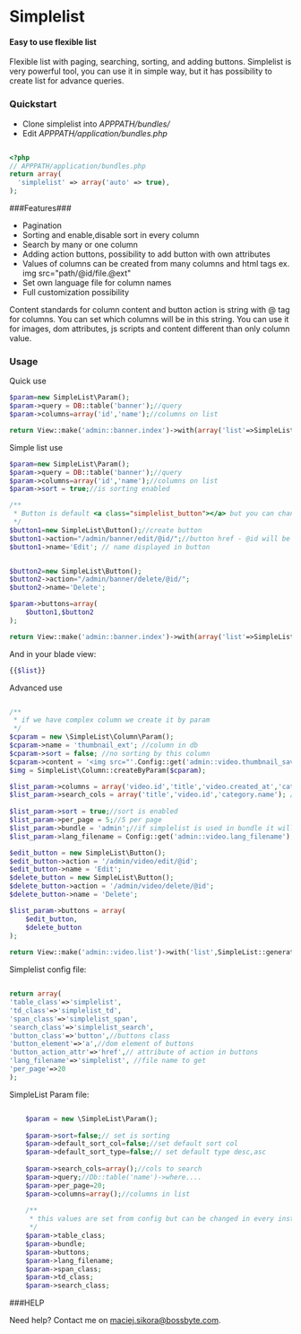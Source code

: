 Simplelist
===========

#### Easy to use flexible list ####

Flexible list with paging, searching, sorting, and adding buttons. 
Simplelist is very powerful tool, you can use it in simple way, but it has possibility to create list for advance queries.


### Quickstart ###

* Clone simplelist into *APPPATH/bundles/*
* Edit *APPPATH/application/bundles.php*

```php

<?php
// APPPATH/application/bundles.php
return array(
  'simplelist' => array('auto' => true),
);
```

###Features###

* Pagination
* Sorting and enable,disable sort in every column
* Search by many or one column
* Adding action buttons, possibility to add button with own attributes 
* Values of columns can be created from many columns and html tags ex. img src="path/@id/file.@ext"
* Set own language file for column names
* Full customization possibility

Content standards for column content and button action is string with @ tag for columns. You can set
which columns will be in this string. You can use it for images, dom attributes, js
scripts and content different than only column value.


### Usage ###

Quick use

```php
$param=new SimpleList\Param();
$param->query = DB::table('banner');//query 
$param->columns=array('id','name');//columns on list

return View::make('admin::banner.index')->with(array('list'=>SimpleList::generate($param)));

```


Simple list use
```php
$param=new SimpleList\Param();
$param->query = DB::table('banner');//query 
$param->columns=array('id','name');//columns on list
$param->sort = true;//is sorting enabled

/**
 * Button is default <a class="simplelist_button"></a> but you can change a to something else and class for different class
 */
$button1=new SimpleList\Button();//create button
$button1->action="/admin/banner/edit/@id/";//button href - @id will be id of row. You can set every column in button action variable ex. @name
$button1->name='Edit'; // name displayed in button


$button2=new SimpleList\Button();
$button2->action="/admin/banner/delete/@id/";
$button2->name='Delete';

$param->buttons=array(
	$button1,$button2
);

return View::make('admin::banner.index')->with(array('list'=>SimpleList::generate($param)));
```

And in your blade view:

```php
{{$list}}
```

Advanced use

```php

/**
 * if we have complex column we create it by param
 */
$cparam = new \SimpleList\Column\Param();
$cparam->name = 'thumbnail_ext'; //column in db
$cparam->sort = false; //no sorting by this column
$cparam->content = '<img src="'.Config::get('admin::video.thumbnail_save_path').'/@id.@thumbnail_ext" />'; //comtent @name will be name column in current row
$img = SimpleList\Column::createByParam($cparam);

$list_param->columns = array('video.id','title','video.created_at','category.name',$img);//columns for list
$list_param->search_cols = array('title','video.id','category.name'); //columns for search
 
$list_param->sort = true;//sort is enabled
$list_param->per_page = 5;//5 per page
$list_param->bundle = 'admin';//if simplelist is used in bundle it will be used to lang file ex. bundlename::lang_filename to lang the columns name
$list_param->lang_filename = Config::get('admin::video.lang_filename');//gets this lang name 

$edit_button = new SimpleList\Button();
$edit_button->action = '/admin/video/edit/@id';
$edit_button->name = 'Edit';
$delete_button = new SimpleList\Button();
$delete_button->action = '/admin/video/delete/@id';
$delete_button->name = 'Delete';

$list_param->buttons = array(
    $edit_button,
    $delete_button
);
 
return View::make('admin::video.list')->with('list',SimpleList::generate($list_param));

```

Simplelist config file:
```php

return array(
'table_class'=>'simplelist',
'td_class'=>'simplelist_td',
'span_class'=>'simplelist_span',
'search_class'=>'simplelist_search',
'button_class'=>'button',//buttons class
'button_element'=>'a',//dom element of buttons
'button_action_attr'=>'href',// attribute of action in buttons
'lang_filename'=>'simplelist', //file name to get
'per_page'=>20
);

```


SimpleList Param file:
```php

	$param = new \SimpleList\Param();
	
	$param->sort=false;// set is sorting
	$param->default_sort_col=false;//set default sort col
	$param->default_sort_type=false;// set default type desc,asc
	
	$param->search_cols=array();//cols to search
	$param->query;//Db::table('name')->where.... 
	$param->per_page=20;
	$param->columns=array();//columns in list
	
	/** 
	 * this values are set from config but can be changed in every instance of list
	 */
	$param->table_class;
	$param->bundle;
	$param->buttons;
	$param->lang_filename;
	$param->span_class;
	$param->td_class;
	$param->search_class;

```

###HELP

Need help? Contact me on maciej.sikora@bossbyte.com.

